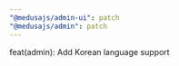 ```yaml
---
"@medusajs/admin-ui": patch
"@medusajs/admin": patch
---
```


feat(admin): Add Korean language support

